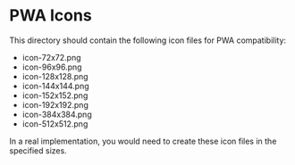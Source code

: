 # PWA Icons

This directory should contain the following icon files for PWA compatibility:

- icon-72x72.png
- icon-96x96.png
- icon-128x128.png
- icon-144x144.png
- icon-152x152.png
- icon-192x192.png
- icon-384x384.png
- icon-512x512.png

In a real implementation, you would need to create these icon files in the specified sizes. 